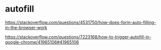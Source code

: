 
# autofill

https://stackoverflow.com/questions/4531750/how-does-form-auto-filling-in-the-browser-work

https://stackoverflow.com/questions/7223168/how-to-trigger-autofill-in-google-chrome/41965106#41965106

